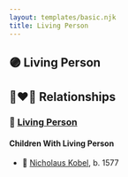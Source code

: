 ```yaml
---
layout: templates/basic.njk
title: Living Person
---
```

## 🟣 Living Person


## 👩‍❤️‍👨 Relationships

### 🔵 [Living Person](/people/4/46655036)

#### Children With Living Person
* 🔵 [Nicholaus Kobel](/people/4/41497852), b. 1577